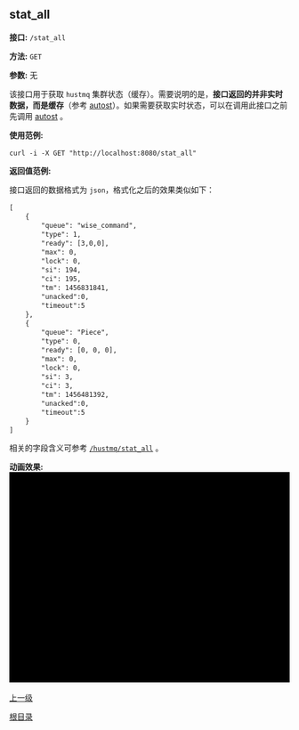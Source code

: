 ## stat_all ##

**接口:** `/stat_all`

**方法:** `GET`

**参数:**  无

该接口用于获取 `hustmq` 集群状态（缓存）。需要说明的是，**接口返回的并非实时数据，而是缓存**（参考 [autost](autost.md)）。如果需要获取实时状态，可以在调用此接口之前先调用 [autost](autost.md) 。

**使用范例:**

    curl -i -X GET "http://localhost:8080/stat_all"

**返回值范例:**

接口返回的数据格式为 `json`，格式化之后的效果类似如下：

    [ 
        {
            "queue": "wise_command", 
            "type": 1, 
            "ready": [3,0,0], 
            "max": 0, 
            "lock": 0, 
            "si": 194, 
            "ci": 195, 
            "tm": 1456831841,
            "unacked":0,
            "timeout":5
        }, 
        {
            "queue": "Piece", 
            "type": 0, 
            "ready": [0, 0, 0], 
            "max": 0, 
            "lock": 0, 
            "si": 3, 
            "ci": 3, 
            "tm": 1456481392,
            "unacked":0,
            "timeout":5
        }
    ]

相关的字段含义可参考 [`/hustmq/stat_all`](../hustmq/stat_all.md) 。

**动画效果:**
![stat_all](../../../res/stat_all.gif)

[上一级](../ha.md)

[根目录](../../index.md)